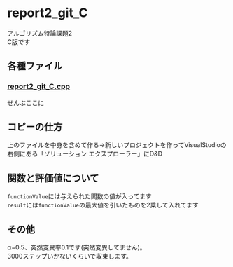 # report2_git_C
アルゴリズム特論課題2  
C版です
## 各種ファイル
### [report2_git_C.cpp](https://github.com/akira-kumashiro/report2_git_C/blob/master/report2_git_C/report2_git_C.cpp "report2_git_C.cpp")
ぜんぶここに
## コピーの仕方
上のファイルを中身を含めて作る→新しいプロジェクトを作ってVisualStudioの右側にある「ソリューション エクスプローラー」にD&D
## 関数と評価値について
`functionValue`には与えられた関数の値が入ってます  
`result`には`functionValue`の最大値を引いたものを2乗して入れてます
## その他
α=0.5、突然変異率0.1です(突然変異してません)。  
3000ステップいかないくらいで収束します。

